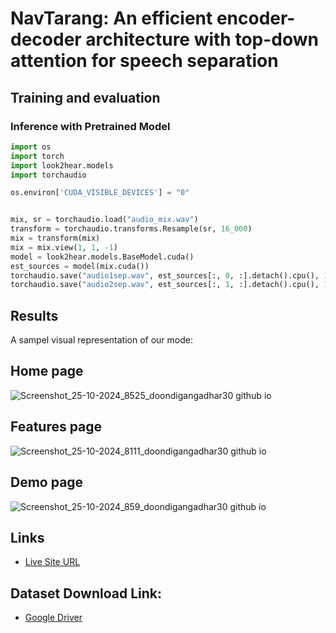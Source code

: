 # NavTarang: An efficient encoder-decoder architecture with top-down attention for speech separation

## Training and evaluation

### Inference with Pretrained Model
```python
import os
import torch
import look2hear.models
import torchaudio

os.environ['CUDA_VISIBLE_DEVICES'] = "0"


mix, sr = torchaudio.load("audio_mix.wav")
transform = torchaudio.transforms.Resample(sr, 16_000)
mix = transform(mix)
mix = mix.view(1, 1, -1)
model = look2hear.models.BaseModel.cuda()
est_sources = model(mix.cuda())
torchaudio.save("audio1sep.wav", est_sources[:, 0, :].detach().cpu(), 16_000)
torchaudio.save("audio2sep.wav", est_sources[:, 1, :].detach().cpu(), 16_000)
```

## Results

A sampel visual representation of our mode:
## Home page
![Screenshot_25-10-2024_8525_doondigangadhar30 github io](https://github.com/user-attachments/assets/0490841b-e586-4d7b-b0b5-31b0c36e771d)
## Features page
![Screenshot_25-10-2024_8111_doondigangadhar30 github io](https://github.com/user-attachments/assets/6b2ba24b-9226-4f76-9bb3-69a2729cb017)
## Demo page
![Screenshot_25-10-2024_859_doondigangadhar30 github io](https://github.com/user-attachments/assets/f23a3882-935f-4483-82e1-d635e15dffcc)

## Links

- [Live Site URL]( https://doondigangadhar30.github.io/NavTarang/)
 ## Dataset Download Link: 
- [Google Driver](https://drive.google.com/file/d/1dCWD5OIGcj43qTidmU18unoaqo_6QetW/view?usp=sharing)
